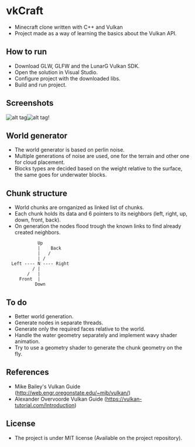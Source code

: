 # vkCraft
 - Minecraft clone written with C++ and Vulkan
 - Project made as a way of learning the basics about the Vulkan API.

## How to run
 - Download GLW, GLFW and the LunarG Vulkan SDK.
 - Open the solution in Visual Studio.
 - Configure project with the downloaded libs.
 - Build and run project.

## Screenshots
![alt tag](https://raw.githubusercontent.com/tentone/vkCraft/master/images/a.png)![alt tag](https://raw.githubusercontent.com/tentone/vkCraft/master/images/b.png)!

## World generator
 - The world generator is based on perlin noise.
 - Multiple generations of noise are used, one for the terrain and other one for cloud placement.
 - Blocks types are decided based on the weight relative to the surface, the same goes for underwater blocks.

## Chunk structure
 - World chunks are ornganized as linked list of chunks.
 - Each chunk holds its data and 6 pointers to its neighbors (left, right, up, down, front, back). 
 - On generation the nodes flood trough the known links to find already created neighbors.
```
            Up
            |    Back
            |   /
            | /
  Left ---- N ---- Right
          / |
        /   |
     Front  |
           Down
```

## To do
 - Better world generation.
 - Generate nodes in separate threads.
 - Generate only the required faces relative to the world.
 - Handle the water geometry separately and implement wavy shader animation.
 - Try to use a geometry shader to generate the chunk geometry on the fly.

## References
 - Mike Bailey's Vulkan Guide (http://web.engr.oregonstate.edu/~mjb/vulkan/)
 - Alexander Overvoorde Vulkan Guide (https://vulkan-tutorial.com/Introduction)

## License
 - The project is under MIT license (Available on the project repository).
 